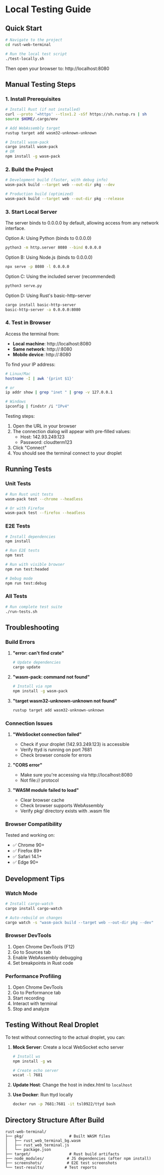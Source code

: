# Local Testing Guide

## Quick Start

```bash
# Navigate to the project
cd rust-web-terminal

# Run the local test script
./test-locally.sh
```

Then open your browser to: http://localhost:8080

## Manual Testing Steps

### 1. Install Prerequisites

```bash
# Install Rust (if not installed)
curl --proto '=https' --tlsv1.2 -sSf https://sh.rustup.rs | sh
source $HOME/.cargo/env

# Add WebAssembly target
rustup target add wasm32-unknown-unknown

# Install wasm-pack
cargo install wasm-pack
# OR
npm install -g wasm-pack
```

### 2. Build the Project

```bash
# Development build (faster, with debug info)
wasm-pack build --target web --out-dir pkg --dev

# Production build (optimized)
wasm-pack build --target web --out-dir pkg --release
```

### 3. Start Local Server

The server binds to 0.0.0.0 by default, allowing access from any network interface.

Option A: Using Python (binds to 0.0.0.0)
```bash
python3 -m http.server 8080 --bind 0.0.0.0
```

Option B: Using Node.js (binds to 0.0.0.0)
```bash
npx serve -p 8080 -l 0.0.0.0
```

Option C: Using the included server (recommended)
```bash
python3 serve.py
```

Option D: Using Rust's basic-http-server
```bash
cargo install basic-http-server
basic-http-server -a 0.0.0.0:8080
```

### 4. Test in Browser

Access the terminal from:
- **Local machine**: http://localhost:8080
- **Same network**: http://<your-ip>:8080
- **Mobile device**: http://<your-ip>:8080

To find your IP address:
```bash
# Linux/Mac
hostname -I | awk '{print $1}'

# or
ip addr show | grep "inet " | grep -v 127.0.0.1

# Windows
ipconfig | findstr /i "IPv4"
```

Testing steps:
1. Open the URL in your browser
2. The connection dialog will appear with pre-filled values:
   - Host: 142.93.249.123
   - Password: cloudterm123
3. Click "Connect"
4. You should see the terminal connect to your droplet

## Running Tests

### Unit Tests
```bash
# Run Rust unit tests
wasm-pack test --chrome --headless

# Or with Firefox
wasm-pack test --firefox --headless
```

### E2E Tests
```bash
# Install dependencies
npm install

# Run E2E tests
npm test

# Run with visible browser
npm run test:headed

# Debug mode
npm run test:debug
```

### All Tests
```bash
# Run complete test suite
./run-tests.sh
```

## Troubleshooting

### Build Errors

1. **"error: can't find crate"**
   ```bash
   # Update dependencies
   cargo update
   ```

2. **"wasm-pack: command not found"**
   ```bash
   # Install via npm
   npm install -g wasm-pack
   ```

3. **"target wasm32-unknown-unknown not found"**
   ```bash
   rustup target add wasm32-unknown-unknown
   ```

### Connection Issues

1. **"WebSocket connection failed"**
   - Check if your droplet (142.93.249.123) is accessible
   - Verify ttyd is running on port 7681
   - Check browser console for errors

2. **"CORS error"**
   - Make sure you're accessing via http://localhost:8080
   - Not file:// protocol

3. **"WASM module failed to load"**
   - Clear browser cache
   - Check browser supports WebAssembly
   - Verify pkg/ directory exists with .wasm file

### Browser Compatibility

Tested and working on:
- ✅ Chrome 90+
- ✅ Firefox 89+
- ✅ Safari 14.1+
- ✅ Edge 90+

## Development Tips

### Watch Mode
```bash
# Install cargo-watch
cargo install cargo-watch

# Auto-rebuild on changes
cargo watch -s "wasm-pack build --target web --out-dir pkg --dev"
```

### Browser DevTools
1. Open Chrome DevTools (F12)
2. Go to Sources tab
3. Enable WebAssembly debugging
4. Set breakpoints in Rust code

### Performance Profiling
1. Open Chrome DevTools
2. Go to Performance tab
3. Start recording
4. Interact with terminal
5. Stop and analyze

## Testing Without Real Droplet

To test without connecting to the actual droplet, you can:

1. **Mock Server**: Create a local WebSocket echo server
   ```bash
   # Install ws
   npm install -g ws
   
   # Create echo server
   wscat -l 7681
   ```

2. **Update Host**: Change the host in index.html to `localhost`

3. **Use Docker**: Run ttyd locally
   ```bash
   docker run -p 7681:7681 -it tsl0922/ttyd bash
   ```

## Directory Structure After Build

```
rust-web-terminal/
├── pkg/                    # Built WASM files
│   ├── rust_web_terminal_bg.wasm
│   ├── rust_web_terminal.js
│   └── package.json
├── target/                 # Rust build artifacts
├── node_modules/          # JS dependencies (after npm install)
├── screenshots/           # E2E test screenshots
└── test-results/         # Test reports
```